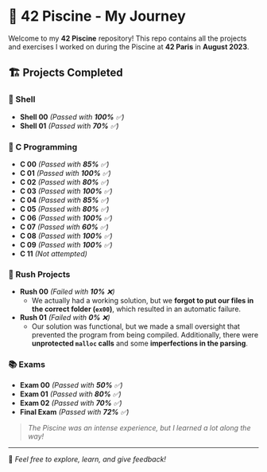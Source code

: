 # 🎯 42 Piscine - My Journey

Welcome to my **42 Piscine** repository! This repo contains all the projects and exercises I worked on during the Piscine at **42 Paris** in **August 2023**.

## 🏗 Projects Completed

### 🐚 Shell
- **Shell 00** _(Passed with **100%** ✅)_
- **Shell 01** _(Passed with **70%** ✅)_

### 🔢 C Programming
- **C 00** _(Passed with **85%** ✅)_
- **C 01** _(Passed with **100%** ✅)_
- **C 02** _(Passed with **80%** ✅)_
- **C 03** _(Passed with **100%** ✅)_
- **C 04** _(Passed with **85%** ✅)_
- **C 05** _(Passed with **80%** ✅)_
- **C 06** _(Passed with **100%** ✅)_
- **C 07** _(Passed with **60%** ✅)_
- **C 08** _(Passed with **100%** ✅)_
- **C 09** _(Passed with **100%** ✅)_
- **C 11** _(Not attempted)_

### 🚀 Rush Projects
- **Rush 00** _(Failed with **10%** ❌)_  
  - We actually had a working solution, but we **forgot to put our files in the correct folder (`ex00`)**, which resulted in an automatic failure.
- **Rush 01** _(Failed with **0%** ❌)_  
  - Our solution was functional, but we made a small oversight that prevented the program from being compiled. Additionally, there were **unprotected `malloc` calls** and some **imperfections in the parsing**.

### 📚 Exams
- **Exam 00** _(Passed with **50%** ✅)_
- **Exam 01** _(Passed with **80%** ✅)_
- **Exam 02** _(Passed with **70%** ✅)_
- **Final Exam** _(Passed with **72%** ✅)_

> *The Piscine was an intense experience, but I learned a lot along the way!*

---

🎯 *Feel free to explore, learn, and give feedback!*
